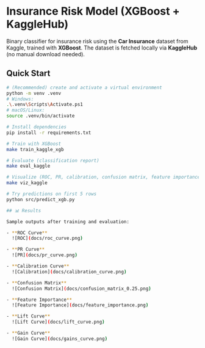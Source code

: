 # Insurance Risk Model (XGBoost + KaggleHub)

Binary classifier for insurance risk using the **Car Insurance** dataset from Kaggle, trained with **XGBoost**.
The dataset is fetched locally via **KaggleHub** (no manual download needed).

## Quick Start

```bash
# (Recommended) create and activate a virtual environment
python -m venv .venv
# Windows:
.\.venv\Scripts\Activate.ps1
# macOS/Linux:
source .venv/bin/activate

# Install dependencies
pip install -r requirements.txt

# Train with XGBoost
make train_kaggle_xgb

# Evaluate (classification report)
make eval_kaggle

# Visualize (ROC, PR, calibration, confusion matrix, feature importance, lift/gain)
make viz_kaggle

# Try predictions on first 5 rows
python src/predict_xgb.py

## 📊 Results

Sample outputs after training and evaluation:

- **ROC Curve**  
  ![ROC](docs/roc_curve.png)

- **PR Curve**  
  ![PR](docs/pr_curve.png)

- **Calibration Curve**  
  ![Calibration](docs/calibration_curve.png)

- **Confusion Matrix**  
  ![Confusion Matrix](docs/confusion_matrix_0.25.png)

- **Feature Importance**  
  ![Feature Importance](docs/feature_importance.png)

- **Lift Curve**  
  ![Lift Curve](docs/lift_curve.png)

- **Gain Curve**  
  ![Gain Curve](docs/gains_curve.png)
